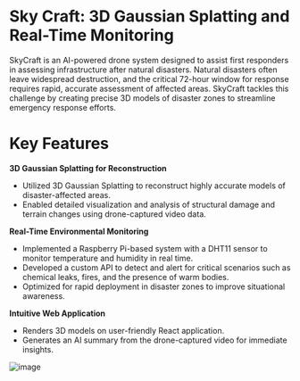 # Sky Craft: 3D Gaussian Splatting and Real-Time Monitoring

SkyCraft is an AI-powered drone system designed to assist first responders in assessing infrastructure after natural disasters. Natural disasters often leave widespread destruction, and the critical 72-hour window for response requires rapid, accurate assessment of affected areas. SkyCraft tackles this challenge by creating precise 3D models of disaster zones to streamline emergency response efforts.

# Key Features
**3D Gaussian Splatting for Reconstruction**
* Utilized 3D Gaussian Splatting to reconstruct highly accurate models of disaster-affected areas.
* Enabled detailed visualization and analysis of structural damage and terrain changes using drone-captured video data.

**Real-Time Environmental Monitoring**
* Implemented a Raspberry Pi-based system with a DHT11 sensor to monitor temperature and humidity in real time.
* Developed a custom API to detect and alert for critical scenarios such as chemical leaks, fires, and the presence of warm bodies.
* Optimized for rapid deployment in disaster zones to improve situational awareness.

**Intuitive Web Application**
* Renders 3D models on user-friendly React application.
* Generates an AI summary from the drone-captured video for immediate insights.

![image](https://github.com/user-attachments/assets/bdcbee54-cba0-419b-b34d-0c972915ba46)
